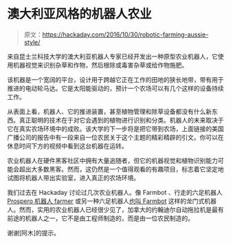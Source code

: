 # 澳大利亚风格的机器人农业

> 原文：<https://hackaday.com/2016/10/30/robotic-farming-aussie-style/>

来自昆士兰科技大学的澳大利亚机器人专家已经开发出一种原型农业机器人，它使用机器视觉来识别杂草和作物，然后根除或毒害杂草或给作物施肥。

该机器是一个宽阔的平台，设计用于跨越它正在工作的田地的狭长地带，带有用于推进的电动轮马达。它是太阳能驱动的，预计一个农场可以有几个这样的设备持续工作。

从表面上看，机器人、它的推进装置，甚至植物管理和除草设备都没有什么新东西。真正聪明的技术在于对它会遇到的植物进行识别和分类。机器人的未来取决于它在真实农场环境中的成败。该大学的下一步将是把它带到农场，上面链接的美国广播公司的报告中有一段来自一位农民关于这个主题的精彩精辟的引文。你可以在休息时间下方的视频中看到这台机器在运转。

农业机器人在硬件黑客社区中拥有大量追随者，但它的机器视觉和植物识别能力可能会超出大多数黑客。然而，这仍然是一个值得观看的有趣项目，标志着它坚定地试图将机器人带出实验室，进入真正的农场环境。

我们过去在 Hackaday 讨论过几次农业机器人。像 Farmbot 、行走的六足机器人 [Prospero 机器人 farmer](https://hackaday.com/2011/10/20/robotic-farming-means-more-corn-for-everyone/) 或另一种六足机器人[也叫 Farmbot](https://hackaday.com/2011/02/21/farmbot/) 这样的龙门式机器人。然而，实用的农业机器人已经很少见了，加拿大的约翰迪尔自动拖拉机是最有前途的机器人之一，它不是由工程师制造的，而是由一位农民制造的。

谢谢[阿木]的提示。